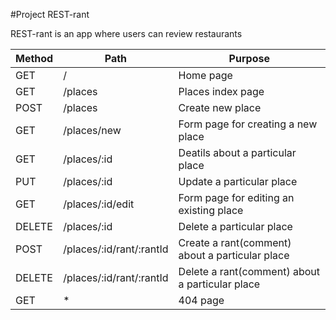 #Project REST-rant

REST-rant is an app where users can review restaurants

| Method | Path                     | Purpose                                         |
| ------ | ------------------------ | ----------------------------------------------- |
| GET    | /                        | Home page                                       |
| GET    | /places                  | Places index page                               |
| POST   | /places                  | Create new place                                |
| GET    | /places/new              | Form page for creating a new place              |
| GET    | /places/:id              | Deatils about a particular place                |
| PUT    | /places/:id              | Update a particular place                       |
| GET    | /places/:id/edit         | Form page for editing an existing place         |
| DELETE | /places/:id              | Delete a particular place                       |
| POST   | /places/:id/rant/:rantId | Create a rant(comment) about a particular place |
| DELETE | /places/:id/rant/:rantId | Delete a rant(comment) about a particular place |
| GET    | \*                       | 404 page                                        |
